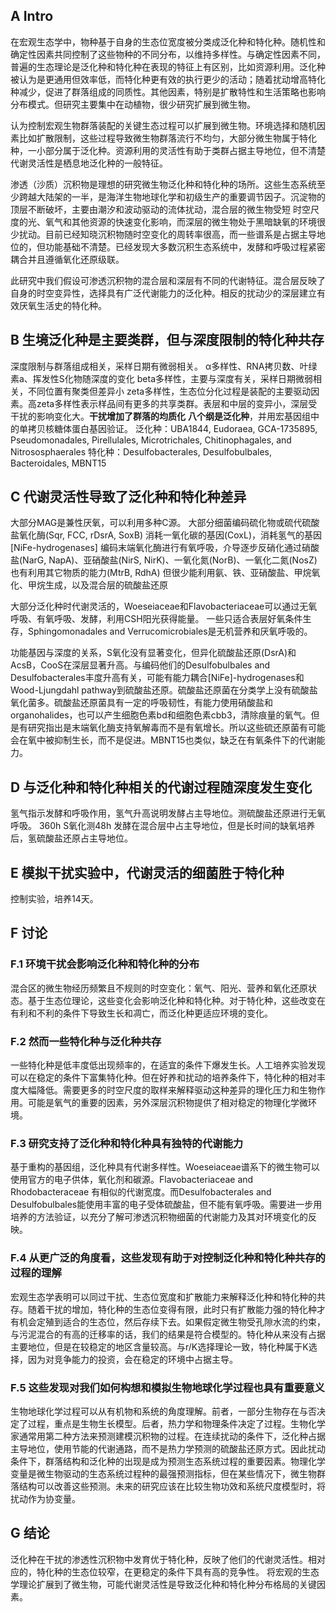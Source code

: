 ## A Intro
在宏观生态学中，物种基于自身的生态位宽度被分类成泛化种和特化种。随机性和确定性因素共同控制了这些物种的不同分布，以维持多样性。与确定性因素不同，普遍的生态理论是泛化种和特化种在表现的特征上有区别，比如资源利用。泛化种被认为是更通用但效率低，而特化种更有效的执行更少的活动；随着扰动增高特化种减少，促进了群落组成的同质性。其他因素，特别是扩散特性和生活策略也影响分布模式。但研究主要集中在动植物，很少研究扩展到微生物。

认为控制宏观生物群落装配的关键生态过程可以扩展到微生物。环境选择和随机因素比如扩散限制，这些过程导致微生物群落流行不均匀，大部分微生物属于特化种，一小部分属于泛化种。资源利用的灵活性有助于类群占据主导地位，但不清楚代谢灵活性是栖息地泛化种的一般特征。

渗透（沙质）沉积物是理想的研究微生物泛化种和特化种的场所。这些生态系统至少跨越大陆架的一半，是海洋生物地球化学和初级生产的重要调节因子。沉淀物的顶层不断破坏，主要由潮汐和波动驱动的流体扰动，混合层的微生物受短 时空尺度的光、氧气和其他资源的快速变化影响，而深层的微生物处于黑暗缺氧的环境很少扰动。目前已经知晓沉积物随时空变化的周转率很高，而一些谱系是占据主导地位的，但功能基础不清楚。已经发现大多数沉积生态系统中，发酵和呼吸过程紧密耦合并且遵循氧化还原级联。

此研究中我们假设可渗透沉积物的混合层和深层有不同的代谢特征。混合层反映了自身的时空变异性，选择具有广泛代谢能力的泛化种。相反的扰动少的深层建立有效厌氧生活史的特化种。

## B 生境泛化种是主要类群，但与深度限制的特化种共存
深度限制与群落组成相关，采样日期有微弱相关。
α多样性、RNA拷贝数、叶绿素a、挥发性S化物随深度的变化
beta多样性，主要与深度有关，采样日期微弱相关，不同位置有聚类但差异小
zeta多样性，生态位分化过程是装配的主要驱动因素。高zeta多样性表示样品间有更多的共享类群。表层和中层的变异小，深层受干扰的影响变化大。**干扰增加了群落的均质化**
**八个纲是泛化种**，并用宏基因组中的单拷贝核糖体蛋白基因验证。
泛化种：UBA1844, Eudoraea, GCA-1735895, Pseudomonadales, Pirellulales, Microtrichales, Chitinophagales, and Nitrososphaerales
特化种：Desulfobacterales, Desulfobulbales, Bacteroidales, MBNT15
## C 代谢灵活性导致了泛化种和特化种差异
大部分MAG是兼性厌氧，可以利用多种C源。
大部分细菌编码硫化物或硫代硫酸盐氧化酶(Sqr, FCC, rDsrA, SoxB)
消耗一氧化碳的基因(CoxL)，消耗氢气的基因[NiFe-hydrogenases]
编码末端氧化酶进行有氧呼吸，介导逐步反硝化通过硝酸盐(NarG, NapA)、亚硝酸盐(NirS, NirK)、一氧化氮(NorB)、一氧化二氮(NosZ)
也有利用其它物质的能力(MtrB, RdhA)
但很少能利用氨、铁、亚硝酸盐、甲烷氧化、甲烷生成，以及混合层的硫酸盐还原

大部分泛化种时代谢灵活的，Woeseiaceae和Flavobacteriaceae可以通过无氧呼吸、有氧呼吸、发酵，利用CSH阳光获得能量。
一些只适合表层好氧条件生存，Sphingomonadales and Verrucomicrobiales是无机营养和厌氧呼吸的。

功能基因与深度的关系，S氧化没有显著变化，但异化硫酸盐还原(DsrA)和AcsB，CooS在深层显著升高。与编码他们的Desulfobulbales and Desulfobacterales丰度升高有关，可能有能力耦合[NiFe]-hydrogenases和Wood-Ljungdahl pathway到硫酸盐还原。硫酸盐还原菌在分类学上没有硫酸盐氧化菌多。硫酸盐还原菌具有一定的呼吸韧性，有能力使用硝酸盐和organohalides，也可以产生细胞色素bd和细胞色素cbb3，清除痕量的氧气。但是有研究指出是末端氧化酶支持氧解毒而不是有氧增长。所以这些硫还原菌有可能会在氧中被抑制生长，而不是促进。MBNT15也类似，缺乏在有氧条件下的代谢能力。
## D 与泛化种和特化种相关的代谢过程随深度发生变化
氢气指示发酵和呼吸作用，氢气升高说明发酵占主导地位。测硫酸盐还原进行无氧呼吸。 360h
S氧化测48h
发酵在混合层中占主导地位，但是长时间的缺氧培养后，氢硫酸盐还原占主导地位。
## E 模拟干扰实验中，代谢灵活的细菌胜于特化种
控制实验，培养14天。
## F 讨论
### F.1 环境干扰会影响泛化种和特化种的分布
混合区的微生物经历频繁且不规则的时空变化：氧气、阳光、营养和氧化还原状态。基于生态位理论，这些变化会影响泛化种和特化种。对于特化种，这些改变在有利和不利的条件下导致生长和凋亡，而泛化种更适应环境的变化。
### F.2 然而一些特化种与泛化种共存
一些特化种是低丰度低出现频率的，在适宜的条件下爆发生长。人工培养实验发现可以在稳定的条件下富集特化种。但在好养和扰动的培养条件下，特化种的相对丰度大幅降低。需要更多的时空尺度的取样来解释驱动这种差异的理化压力和生物作用。可能是氧气的重要的因素，另外深层沉积物提供了相对稳定的物理化学微环境。
### F.3 研究支持了泛化种和特化种具有独特的代谢能力
基于重构的基因组，泛化种具有代谢多样性。Woeseiaceae谱系下的微生物可以使用官方的电子供体，氧化剂和碳源。Flavobacteriaceae and Rhodobacteraceae 有相似的代谢宽度。而Desulfobacterales and Desulfobulbales能使用丰富的电子受体硫酸盐，但不能有氧呼吸。需要进一步用培养的方法验证，以充分了解可渗透沉积物细菌的代谢能力及其对环境变化的反映。
### F.4 从更广泛的角度看，这些发现有助于对控制泛化种和特化种共存的过程的理解
宏观生态学表明可以同过干扰、生态位宽度和扩散能力来解释泛化种和特化种的共存。随着干扰的增加，特化种的生态位变得有限，此时只有扩散能力强的特化种才有机会定殖到适合的生态位，然后存续下去。如果假定微生物受孔隙水流的约束，与污泥混合的有高的迁移率的话，我们的结果是符合模型的。特化种从来没有占据主要地位，但是在较稳定的地区含量较高。与r/K选择理论一致，特化种属于K选择，因为对竞争能力的投资，会在稳定的环境中占据主导。
### F.5 这些发现对我们如何构想和模拟生物地球化学过程也具有重要意义
生物地球化学过程可以从有机物和系统的角度理解。前者，一部分生物存在与否决定了过程，重点是生物生长模型。后者，热力学和物理条件决定了过程。生物化学家通常用第二种方法来预测建模沉积物的过程。在连续扰动的条件下，泛化种占据主导地位，使用节能的代谢通路，而不是热力学预测的硫酸盐还原方式。因此扰动条件下，群落结构和泛化种的出现是成为预测生态系统过程的重要因素。物理化学变量是微生物驱动的生态系统过程种的最强预测指标，但在某些情况下，微生物群落结构可以改善这些预测。未来的研究应该在比较生物功效和系统尺度模型时，将扰动作为协变量。
## G 结论
泛化种在干扰的渗透性沉积物中发育优于特化种，反映了他们的代谢灵活性。相对应的，特化种的生态位较窄，在更稳定的条件下具有高的竞争性。
将宏观的生态学理论扩展到了微生物，可能代谢灵活性是导致泛化种和特化种分布格局的关键因素。
